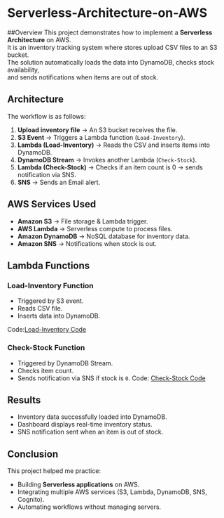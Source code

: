 # Serverless-Architecture-on-AWS
##Overview
This project demonstrates how to implement a **Serverless Architecture** on AWS.  
It is an inventory tracking system where stores upload CSV files to an S3 bucket.  
The solution automatically loads the data into DynamoDB, checks stock availability,  
and sends notifications when items are out of stock.

##  Architecture
The workflow is as follows:

1. **Upload inventory file** → An S3 bucket receives the file.
2. **S3 Event** → Triggers a Lambda function (`Load-Inventory`).
3. **Lambda (Load-Inventory)** → Reads the CSV and inserts items into DynamoDB.
4. **DynamoDB Stream** → Invokes another Lambda (`Check-Stock`).
5. **Lambda (Check-Stock)** → Checks if an item count is 0 → sends notification via SNS.
6. **SNS** → Sends an Email alert.

##  AWS Services Used
- **Amazon S3** → File storage & Lambda trigger.
- **AWS Lambda** → Serverless compute to process files.
- **Amazon DynamoDB** → NoSQL database for inventory data.
- **Amazon SNS** → Notifications when stock is out.

##  Lambda Functions

###  Load-Inventory Function
- Triggered by S3 event.
- Reads CSV file.
- Inserts data into DynamoDB.

Code:[Load-Inventory Code](./lambda-functions/load_inventory.py) 

###  Check-Stock Function
- Triggered by DynamoDB Stream.
- Checks item count.
- Sends notification via SNS if stock is `0`.
Code:  [Check-Stock Code](./lambda-functions/check_stock.py)

## Results
- Inventory data successfully loaded into DynamoDB.  
- Dashboard displays real-time inventory status.  
- SNS notification sent when an item is out of stock. 

##  Conclusion
This project helped me practice:
- Building **Serverless applications** on AWS.  
- Integrating multiple AWS services (S3, Lambda, DynamoDB, SNS, Cognito).  
- Automating workflows without managing servers.  




